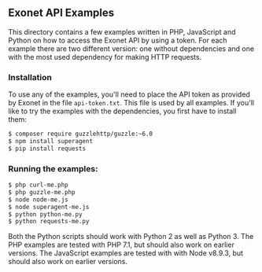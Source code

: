 ## Exonet API Examples

This directory contains a few examples written in PHP, JavaScript and Python on how to access the Exonet API by using a 
token. For each example there are two different version: one without dependencies and one with the most used dependency
for making HTTP requests.

### Installation
To use any of the examples, you'll need to place the API token as provided by Exonet in the file `api-token.txt`. This
file is used by all examples. If you'll like to try the examples with the dependencies, you first have to install them:

```bash
$ composer require guzzlehttp/guzzle:~6.0
$ npm install superagent
$ pip install requests
```

### Running the examples:
```bash
$ php curl-me.php
$ php guzzle-me.php
$ node node-me.js
$ node superagent-me.js
$ python python-me.py
$ python requests-me.py
```

Both the Python scripts should work with Python 2 as well as Python 3. The PHP examples are tested with PHP 7.1, but 
should also work on earlier versions. The JavaScript examples are tested with with Node v8.9.3, but should also work on
earlier versions.
